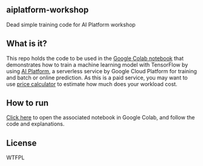 ## aiplatform-workshop
Dead simple training code for AI Platform workshop


## What is it?
This repo holds the code to be used in the [Google Colab notebook](https://colab.research.google.com/drive/1wE6j_lBQcCM_ba_4n-aujDIvkcRRUqNA) that demonstrates how to train a machine learning model with TensorFlow by using [AI Platform](https://cloud.google.com/ai-platform/), a serverless service by Google Cloud Platform for training and batch or online prediction. As this is a paid service, you may want to use [price calculator](https://cloud.google.com/products/calculator/) to estimate how much does your workload cost.
## How to run
[Click here](https://colab.research.google.com/drive/1wE6j_lBQcCM_ba_4n-aujDIvkcRRUqNA) to open the associated notebook in Google Colab, and follow the code and explanations.

## License
WTFPL
